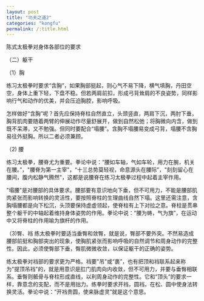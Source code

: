 ```yaml
---
layout: post
title: "功夫之道2"
categories: "kongfu"
permalink: /:title.html
---
```

陈式太极拳对身体各部位的要求

（二）躯干

（1）胸

练习太极拳时要求“含胸”，如果胸部挺起，则心气不易下降，横气填胸，丹田空空，身体上重下轻，下盘不稳。但若两肩前扣，形成弓背耸肩的不良姿势，同样影响行气和动作的优美，并会压迫胸腔，影响呼吸。

怎样做好“含胸”呢？首先应保持脊柱自然直立，头颈竖直，两肩下沉，两肘下垂，胸背肌肉要随着两臂的伸展动作尽量舒展开，做到自然松弛；将胸微向内含，做到既不呆滞，又不勉强。但同时要配合“塌腰”。含胸不塌腰易变成弓背，塌腰不含胸易往外挺胸。所以二者必须兼顾。

（2) 腰

练习太极拳，腰脊尤为重要。拳论中说：“腰如车轴，气如车轮，用力在腕，机关在腰。”，"腰脊为第一主宰"，“十三总势莫轻视，命意源头在腰际”，"刻刻留心在腰间，腹内松静气腾然"，这都是说腰脊在练习太极拳过程中起着主宰作用。

"塌腰"是对腰部的具体要求。腰部要有意识地向下垂，但不可用力，不能是腰部肌肉紧张而影响转换的灵活性，要按照脊柱的生理曲线自然下塌。这里还需注意，含胸塌腰都是向下松沉，头顶要保持虚虚领起，使脊柱有上下对拉之意。脊柱是贯串整个躯干的中轴起着维持身体姿势的作用。拳论中说：“腰为帱，气为旗”，在运动中又将脊柱的作用喻为旗杆的作用。

（3)臀、裆
练太极拳时要适当垂臀和敛臀，就是说，臀部不要外突。不然易造成腰部前挺和胸部突出的现象，使胸肌紧张而影响呼吸的自然调节和周身动作的完整性。因此，必须使臀部下垂，臀肌微微收敛，以保证躯干的正确的姿势。

练太极拳对裆部的要求更为严格。裆要"吊"或“裹”，也有把顶和裆联系起来称为"提顶吊裆"的，就是用意识是肛门肌肉向内收敛，但不可用力，并要与垂臀相联系。垂臀则骶骨与脊柱形成直线，以利周身动作的完整性。它和“顶头”的要求一样，靠意念的支配，而不是用拙力。练拳时要求开裆，圆裆，在松、圆中使身法转换灵活。拳论中说：”开裆贵圆，使来脉虚灵”就是这个意思。
